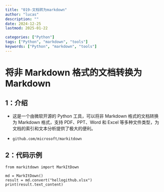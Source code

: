 ```yaml
---
title: "019-文档转为markdown"
author: "lucas"
description: ""
date: 2024-12-25
lastmod: 2025-01-22

categories: ["Python"]
tags: ["Python", "markdown", "tools"]
keywords: ["Python", "markdown", "tools"]
---
```


# 将非 Markdown 格式的文档转换为 Markdown

## 1：介绍

- 这是一个由微软开源的 Python 工具，可以将非 Markdown 格式的文档转换为 Markdown 格式，支持 PDF、PPT、Word 和 Excel 等多种文件类型，为文档的索引和文本分析提供了极大的便利。

- `github.com/microsoft/markitdown`

## 2：代码示例

```python3
from markitdown import MarkItDown

md = MarkItDown()
result = md.convert("hellogithub.xlsx")
print(result.text_content)

```
